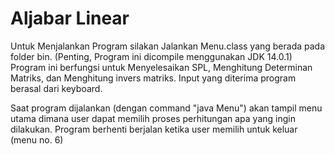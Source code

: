 # Aljabar Linear

Untuk Menjalankan Program silakan Jalankan Menu.class yang berada pada folder bin. (Penting, Program ini dicompile menggunakan JDK 14.0.1)
Program ini berfungsi untuk Menyelesaikan SPL, Menghitung Determinan Matriks, dan Menghitung invers matriks.
Input yang diterima program berasal dari keyboard.

Saat program dijalankan (dengan command "java Menu") akan tampil menu utama dimana user dapat memilih proses perhitungan apa yang ingin dilakukan.
Program berhenti berjalan ketika user memilih untuk keluar (menu no. 6)
